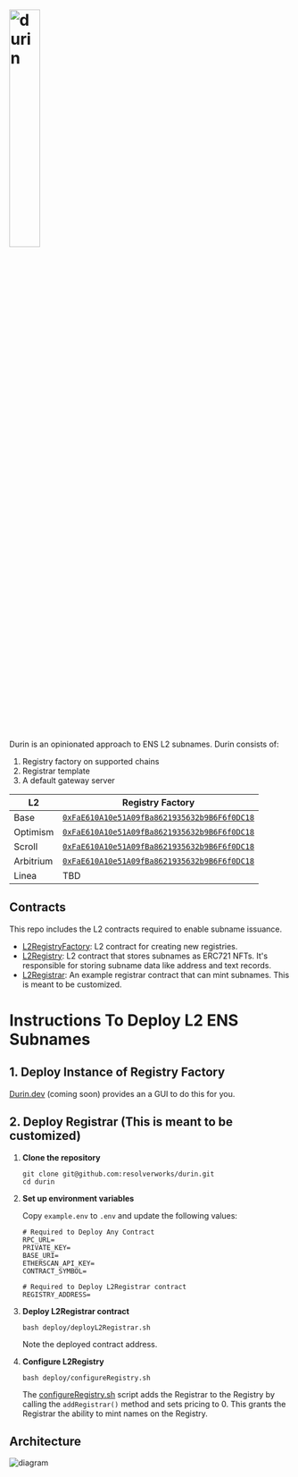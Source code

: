 # <img src="https://github.com/user-attachments/assets/4f01ef6e-3c1e-4201-83db-fac4b383a3b0" alt="durin" width="33%">

Durin is an opinionated approach to ENS L2 subnames. Durin consists of:

1. Registry factory on supported chains
2. Registrar template
3. A default gateway server

| L2        | Registry Factory                                                                                                                   |
| --------- | ---------------------------------------------------------------------------------------------------------------------------------- |
| Base      | [`0xFaE610A10e51A09fBa8621935632b9B6F6f0DC18`](https://basescan.org/address/0xfae610a10e51a09fba8621935632b9b6f6f0dc18)            |
| Optimism  | [`0xFaE610A10e51A09fBa8621935632b9B6F6f0DC18`](https://optimistic.etherscan.io/address/0xfae610a10e51a09fba8621935632b9b6f6f0dc18) |
| Scroll    | [`0xFaE610A10e51A09fBa8621935632b9B6F6f0DC18`](https://scrollscan.com/address/0xfae610a10e51a09fba8621935632b9b6f6f0dc18)          |
| Arbitrium | [`0xFaE610A10e51A09fBa8621935632b9B6F6f0DC18`](https://arbiscan.io/address/0xfae610a10e51a09fba8621935632b9b6f6f0dc18)             |
| Linea     | TBD                                                                                                                                |

## Contracts

This repo includes the L2 contracts required to enable subname issuance.

- [L2RegistryFactory](./src/L2RegistryFactory.sol): L2 contract for creating new registries.
- [L2Registry](./src/L2Registry.sol): L2 contract that stores subnames as ERC721 NFTs.
  It's responsible for storing subname data like address and text records.
- [L2Registrar](./src/L2Registrar.sol): An example registrar contract that can mint subnames. This is meant to be customized.

# Instructions To Deploy L2 ENS Subnames

## 1. Deploy Instance of Registry Factory

[Durin.dev](https://durin.dev/) (coming soon) provides an a GUI to do this for you.

## 2. Deploy Registrar (This is meant to be customized)

1. **Clone the repository**

   ```shell
   git clone git@github.com:resolverworks/durin.git
   cd durin
   ```

2. **Set up environment variables**

   Copy `example.env` to `.env` and update the following values:

   ```env
   # Required to Deploy Any Contract
   RPC_URL=
   PRIVATE_KEY=
   BASE_URI=
   ETHERSCAN_API_KEY=
   CONTRACT_SYMBOL=

   # Required to Deploy L2Registrar contract
   REGISTRY_ADDRESS=
   ```

3. **Deploy L2Registrar contract**

   ```shell
   bash deploy/deployL2Registrar.sh
   ```

   Note the deployed contract address.

4. **Configure L2Registry**

   ```shell
   bash deploy/configureRegistry.sh
   ```

   The [configureRegistry.sh](https://github.com/resolverworks/durin/blob/main/deploy/configureRegistry.sh) script adds the Registrar to the Registry by calling the `addRegistrar()` method and sets pricing to 0. This grants the Registrar the ability to mint names on the Registry.

## Architecture

![diagram](https://github.com/user-attachments/assets/0ce15738-8689-4177-9efb-8bbc05d7404a)
